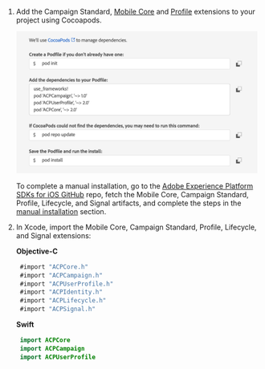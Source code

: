 1. Add the Campaign Standard, [Mobile Core](https://aep-sdks.gitbook.io/docs/using-mobile-extensions/mobile-core) and [Profile](https://aep-sdks.gitbook.io/docs/using-mobile-extensions/profile) extensions to your project using Cocoapods.

   ![](../../../images/index/cocoapods.png)

   To complete a manual installation, go to the [Adobe Experience Platform SDKs for iOS GitHub](https://github.com/Adobe-Marketing-Cloud/acp-sdks/tree/master/iOS) repo, fetch the Mobile Core, Campaign Standard, Profile, Lifecycle, and Signal artifacts, and complete the steps in the [manual installation](https://github.com/Adobe-Marketing-Cloud/acp-sdks/blob/master/README.md#manual-installation-1) section.

2. In Xcode, import the Mobile Core, Campaign Standard, Profile, Lifecycle, and Signal extensions:

   **Objective-C**

   ```objectivec
    #import "ACPCore.h"
    #import "ACPCampaign.h"
    #import "ACPUserProfile.h"
    #import "ACPIdentity.h"
    #import "ACPLifecycle.h"
    #import "ACPSignal.h"
   ```

   **Swift**

   ```swift
    import ACPCore
    import ACPCampaign
    import ACPUserProfile
   ```
